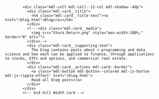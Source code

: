 <!-- Full Width Card -->
            <div class="mdl-cell mdl-cell--12-col mdl-shadow--4dp">
              <div class="mdl-card__title">
                <h4 class="mdl-card__title-text"><a href="/blog.html">Blog</a></h4>
              </div>
              <!---<div class="mdl-card__media">
                <img src="Stock.Return.png" style="max-width:100%;" border="0" alt="">
              </div>-->
              <div class="mdl-card__supporting-text">
                The blog contains posts about r-programming and data science and how each can be applied to finance, through applications to stocks, ETFs and options, and commercial real estate.
              </div>
              <div class="mdl-card__actions mdl-card--border">
                <a class="mdl-button mdl-button--colored mdl-js-button mdl-js-ripple-effect" href="/blog.html">
                Read all blog posts</a>
              </div>
            </div>
            <!-- End Full Width Card -->
